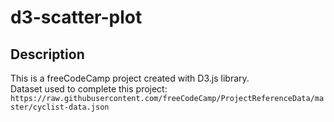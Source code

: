 # d3-scatter-plot

## Description

This is a freeCodeCamp project created with D3.js library.  
Dataset used to complete this project: `https://raw.githubusercontent.com/freeCodeCamp/ProjectReferenceData/master/cyclist-data.json`
